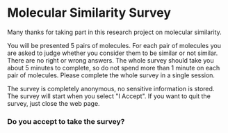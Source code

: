 # Molecular Similarity Survey
Many thanks for taking part in this research project on molecular similarity.

You will be presented 5 pairs of molecules. For each pair of molecules you are asked to judge whether you consider them to be similar or not similar.
There are no right or wrong answers.
The whole survey should take you about 5 minutes to complete, so do not spend more than 1 minute on each pair of molecules.
Please complete the whole survey in a single session.

The survey is completely anonymous, no sensitive information is stored.
The survey will start when you select "I Accept". If you want to quit the survey, just close the web page.

### Do you accept to take the survey?
